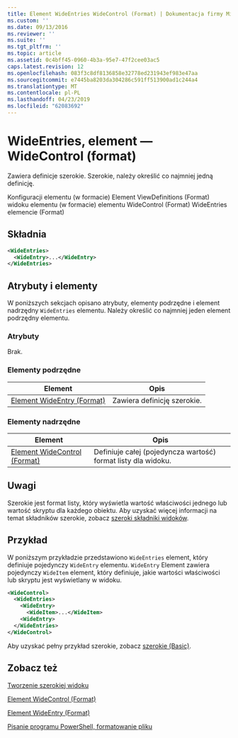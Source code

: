 ```yaml
---
title: Element WideEntries WideControl (Format) | Dokumentacja firmy Microsoft
ms.custom: ''
ms.date: 09/13/2016
ms.reviewer: ''
ms.suite: ''
ms.tgt_pltfrm: ''
ms.topic: article
ms.assetid: 0c4bff45-0960-4b3a-95e7-47f2cee03ac5
caps.latest.revision: 12
ms.openlocfilehash: 083f3c8df8136858e32778ed231943ef983e47aa
ms.sourcegitcommit: e7445ba8203da304286c591ff513900ad1c244a4
ms.translationtype: MT
ms.contentlocale: pl-PL
ms.lasthandoff: 04/23/2019
ms.locfileid: "62083692"
---
```

# <a name="wideentries-element-for-widecontrol-format"></a>WideEntries, element — WideControl (format)

Zawiera definicje szerokie. Szerokie, należy określić co najmniej jedną definicję.

Konfiguracji elementu (w formacie) Element ViewDefinitions (Format) widoku elementu (w formacie) elementu WideControl (Format) WideEntries elemencie (Format)

## <a name="syntax"></a>Składnia

```xml
<WideEntries>
  <WideEntry>...</WideEntry>
</WideEntries>

```

## <a name="attributes-and-elements"></a>Atrybuty i elementy

W poniższych sekcjach opisano atrybuty, elementy podrzędne i element nadrzędny `WideEntries` elementu. Należy określić co najmniej jeden element podrzędny elementu.

### <a name="attributes"></a>Atrybuty

Brak.

### <a name="child-elements"></a>Elementy podrzędne

|Element|Opis|
|-------------|-----------------|
|[Element WideEntry (Format)](./wideentry-element-for-widecontrol-format.md)|Zawiera definicję szerokie.|

### <a name="parent-elements"></a>Elementy nadrzędne

|Element|Opis|
|-------------|-----------------|
|[Element WideControl (Format)](./widecontrol-element-format.md)|Definiuje całej (pojedyncza wartość) format listy dla widoku.|

## <a name="remarks"></a>Uwagi

Szerokie jest format listy, który wyświetla wartość właściwości jednego lub wartość skryptu dla każdego obiektu. Aby uzyskać więcej informacji na temat składników szerokie, zobacz [szeroki składniki widoków](./creating-a-wide-view.md).

## <a name="example"></a>Przykład

W poniższym przykładzie przedstawiono `WideEntries` element, który definiuje pojedynczy `WideEntry` elementu. `WideEntry` Element zawiera pojedynczy `WideItem` element, który definiuje, jakie wartości właściwości lub skryptu jest wyświetlany w widoku.

```xml
<WideControl>
  <WideEntries>
    <WideEntry>
      <WideItem>...</WideItem>
    <WideEntry>
  </WideEntries>
</WideControl>
```

Aby uzyskać pełny przykład szerokie, zobacz [szerokie (Basic)](./wide-view-basic.md).

## <a name="see-also"></a>Zobacz też

[Tworzenie szerokiej widoku](./creating-a-wide-view.md)

[Element WideControl (Format)](./widecontrol-element-format.md)

[Element WideEntry (Format)](./wideentry-element-for-widecontrol-format.md)

[Pisanie programu PowerShell, formatowanie pliku](./writing-a-powershell-formatting-file.md)

